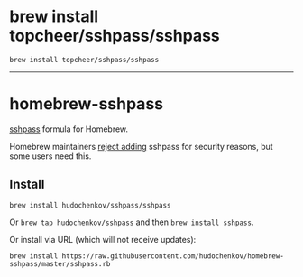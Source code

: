 # brew install topcheer/sshpass/sshpass
```
brew install topcheer/sshpass/sshpass
```
---
# homebrew-sshpass
[sshpass](https://sourceforge.net/projects/sshpass/) formula for Homebrew.

Homebrew maintainers [reject adding](https://github.com/Homebrew/homebrew/pull/18332) sshpass for security reasons, but some users need this.

## Install

```
brew install hudochenkov/sshpass/sshpass
```

Or `brew tap hudochenkov/sshpass` and then `brew install sshpass`.

Or install via URL (which will not receive updates):

```
brew install https://raw.githubusercontent.com/hudochenkov/homebrew-sshpass/master/sshpass.rb
```
